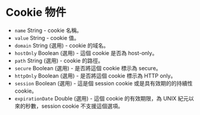 # Cookie 物件

* `name` String - cookie 名稱。
* `value` String - cookie 值。
* `domain` String (選用) - cookie 的域名。
* `hostOnly` Boolean (選用) - 這個 cookie 是否為 host-only。
* `path` String (選用) - cookie 的路徑。
* `secure` Boolean (選用) - 是否將這個 cookie 標示為 secure。
* `httpOnly` Boolean (選用) - 是否將這個 cookie 標示為 HTTP only。
* `session` Boolean (選用) - 這是個 session cookie 或是具有效期的的持續性 cookie。
* `expirationDate` Double (選用) - 這個 cookie 的有效期限，為 UNIX 紀元以來的秒數，session cookie 不支援這個選項。